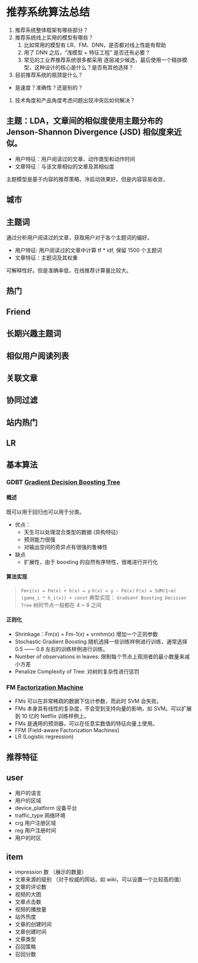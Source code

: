 # 推荐系统算法总结

1. 推荐系统整体框架有哪些部分？
1. 推荐系统线上实用的模型有哪些？
    1. 比如常用的模型有 LR、FM、DNN，是否都对线上性能有帮助
    1. 用了 DNN 之后，“浅模型 + 特征工程” 是否还有必要？
    1. 常见的工业界推荐系统很多都采用 逐层减少候选，最后使用一个精排模型，这种设计的核心是什么？是否有其他选择？
1. 目前推荐系统的瓶颈是什么？
+ 是速度？准确性？还是别的？
1. 技术角度和产品角度考虑问题出现冲突后如何解决？

## 主题：LDA，文章间的相似度使用主题分布的 Jenson-Shannon Divergence (JSD) 相似度来近似。

+ 用户特征：用户阅读过的文章、动作类型和动作时间
+ 文章特征：与该文章相似的文章及其相似度

主题模型是基于内容的推荐策略，冷启动效果好。但是内容容易收敛，

## 城市

## 主题词

通过分析用户阅读过的文章，获取用户对于各个主题词的偏好。

+ 用户特征: 用户阅读过的文章中计算 tf * idf, 保留 1500 个主题词
+ 文章特征：主题词及其权重

可解释性好。但是准确率低，在线推荐计算量比较大。

## 热门

## Friend

## 长期兴趣主题词

## 相似用户阅读列表

## 关联文章

## 协同过滤

## 站内热门

## LR

## 基本算法

### GDBT [Gradient Decision Boosting Tree](https://en.wikipedia.org/wiki/Gradient_boosting)

#### 概述

既可以用于回归也可以用于分类。

+ 优点：
  + 天生可以处理混合类型的数据 (异构特征)
  + 预测能力很强
  + 对输出空间的奇异点有很强的鲁棒性
+ 缺点
  + 扩展性，由于 boosting 的自然有序特性，很难进行并行化

#### 算法实现

> `Fm+1(x) = Fm(x) + h(x) = y`
> `h(x) = y - Fm(x)`
> `F(x) = SUM(1~m)(gama_i * h_i(x)) + const`
> 典型实现： `Gradient Boosting Decision Tree` 树的节点一般都在 4 ~ 8 之间

#### 正则化

+ Shrinkage：Fm(x) = Fm-1(x) + v*rm*hm(x) 增加一个正则参数
+ Stochastic Gradient Boosting 随机选择一些训练样例进行训练，通常选择 0.5 —— 0.8 左右的训练样例进行训练。
+ Number of observations in leaves: 限制每个节点上观测者的最小数量来减小方差
+ Penalize Complexity of Tree: 对树的复杂性进行惩罚

### FM [Factorization Machine](https://www.ismll.uni-hildesheim.de/pub/pdfs/Rendle2010FM.pdf)

+ FMs 可以在非常稀疏的数据下估计参数，而此时 SVM 会失败。
+ FMs 本身具有线性的复杂度，不会受到支持向量的影响，如 SVM。可以扩展到 10 亿的 Netflix 训练样例上。
+ FMs 是通用的预测器，可以在任意实数值的特征向量上使用。
+ FFM   (Field-aware Factorization Machines)
+ LR    (Logistic regression)

## 推荐特征

## user

+ 用户的语言
+ 用户的区域
+ device_platform 设备平台
+ traffic_type 网络环境
+ crg 用户注册区域
+ reg 用户注册时间
+ 用户的时区

## item

+ impression 数 （展示的数量）
+ 文章来源的级别 （对于权威的网站，如 wiki，可以设置一个比较高的值）
+ 文章的评论数
+ 视频的大图
+ 文章点击数
+ 视频的播放量
+ 站外热度
+ 文章的创建时间
+ 文章创建时间
+ 文章类型
+ 召回策略
+ 召回分数
